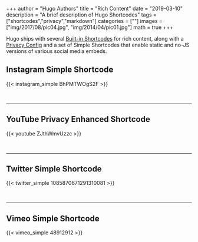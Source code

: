 +++
author = "Hugo Authors"
title = "Rich Content"
date = "2019-03-10"
description = "A brief description of Hugo Shortcodes"
tags = ["shortcodes","privacy","markdown"]
categories = [""]
images = ["img/2017/08/pic04.jpg", "img/2014/04/pic01.jpg"]
math = true
+++

Hugo ships with several [Built-in Shortcodes](https://gohugo.io/content-management/shortcodes/#use-hugo-s-built-in-shortcodes) for rich content, along with a [Privacy Config](https://gohugo.io/about/hugo-and-gdpr/) and a set of Simple Shortcodes that enable static and no-JS versions of various social media embeds.

## <!--more-->

## Instagram Simple Shortcode

{{< instagram_simple BhPMTWOgS2F >}}

<br>

---

## YouTube Privacy Enhanced Shortcode

{{< youtube ZJthWmvUzzc >}}

<br>

---

## Twitter Simple Shortcode

{{< twitter_simple 1085870671291310081 >}}

<br>

---

## Vimeo Simple Shortcode

{{< vimeo_simple 48912912 >}}

